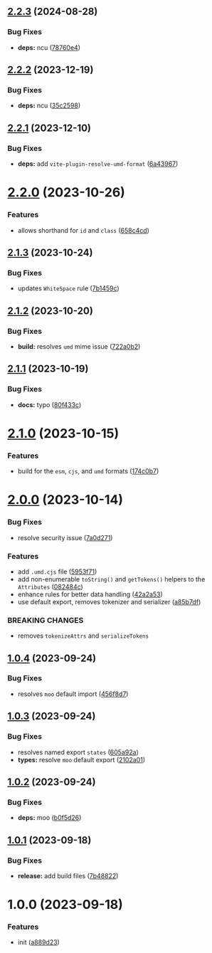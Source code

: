 ## [2.2.3](https://github.com/bent10/attributes-parser/compare/v2.2.2...v2.2.3) (2024-08-28)


### Bug Fixes

* **deps:** ncu ([78760e4](https://github.com/bent10/attributes-parser/commit/78760e422f68c81e5d7fe659c89b5e925f9e15cb))

## [2.2.2](https://github.com/bent10/attributes-parser/compare/v2.2.1...v2.2.2) (2023-12-19)


### Bug Fixes

* **deps:** ncu ([35c2598](https://github.com/bent10/attributes-parser/commit/35c259897ff70e2484ae91221fcff244bbbd08a5))

## [2.2.1](https://github.com/bent10/attributes-parser/compare/v2.2.0...v2.2.1) (2023-12-10)


### Bug Fixes

* **deps:** add `vite-plugin-resolve-umd-format` ([6a43967](https://github.com/bent10/attributes-parser/commit/6a439670490e4367daed1badc96cbe25bfcd7e3b))

# [2.2.0](https://github.com/bent10/attributes-parser/compare/v2.1.3...v2.2.0) (2023-10-26)


### Features

* allows shorthand for `id` and `class` ([658c4cd](https://github.com/bent10/attributes-parser/commit/658c4cd3d2f5c4de346bc5e05b8dbb87427cdda2))

## [2.1.3](https://github.com/bent10/attributes-parser/compare/v2.1.2...v2.1.3) (2023-10-24)


### Bug Fixes

* updates `WhiteSpace` rule ([7b1459c](https://github.com/bent10/attributes-parser/commit/7b1459cde5166271ff87e2bbdff60b981d7dfca0))

## [2.1.2](https://github.com/bent10/attributes-parser/compare/v2.1.1...v2.1.2) (2023-10-20)


### Bug Fixes

* **build:** resolves `umd` mime issue ([722a0b2](https://github.com/bent10/attributes-parser/commit/722a0b2d5b8a2009228a452b40fb0accb96d9b89))

## [2.1.1](https://github.com/bent10/attributes-parser/compare/v2.1.0...v2.1.1) (2023-10-19)


### Bug Fixes

* **docs:** typo ([80f433c](https://github.com/bent10/attributes-parser/commit/80f433c3f27de9f996f3bef3c79953b4899b183a))

# [2.1.0](https://github.com/bent10/attributes-parser/compare/v2.0.0...v2.1.0) (2023-10-15)


### Features

* build for the `esm`, `cjs`, and `umd` formats ([174c0b7](https://github.com/bent10/attributes-parser/commit/174c0b70fe87d9fc79bd79ce594ef0ecb7276af0))

# [2.0.0](https://github.com/bent10/attributes-parser/compare/v1.0.4...v2.0.0) (2023-10-14)


### Bug Fixes

* resolve security issue ([7a0d271](https://github.com/bent10/attributes-parser/commit/7a0d271be66f9b430827569265d8ddbf3238fcb7))


### Features

* add `.umd.cjs` file ([5953f71](https://github.com/bent10/attributes-parser/commit/5953f719e602be68b8fcfede7fce46dc9d723da6))
* add non-enumerable `toString()` and `getTokens()` helpers to the `Attributes` ([082484c](https://github.com/bent10/attributes-parser/commit/082484cefceb1f60a8468efa856152145a620d9c))
* enhance rules for better data handling ([42a2a53](https://github.com/bent10/attributes-parser/commit/42a2a5392ae8b3756ce2e38baa2c358f07514a1b))
* use default export, removes tokenizer and serializer ([a85b7df](https://github.com/bent10/attributes-parser/commit/a85b7df0438dfb3813b1d1a069fa4742fdc4dd7d))


### BREAKING CHANGES

* removes `tokenizeAttrs` and `serializeTokens`

## [1.0.4](https://github.com/bent10/attributes-parser/compare/v1.0.3...v1.0.4) (2023-09-24)


### Bug Fixes

* resolves `moo` default import ([456f8d7](https://github.com/bent10/attributes-parser/commit/456f8d7b2d12fcb304948093131976d100d490a7))

## [1.0.3](https://github.com/bent10/attributes-parser/compare/v1.0.2...v1.0.3) (2023-09-24)


### Bug Fixes

* resolves named export `states` ([605a92a](https://github.com/bent10/attributes-parser/commit/605a92a2db1464bf3ac6fd0725282e43fad23595))
* **types:** resolve `moo` default export ([2102a01](https://github.com/bent10/attributes-parser/commit/2102a01374f3df9d523aea32587dcd69ee44cd24))

## [1.0.2](https://github.com/bent10/attributes-parser/compare/v1.0.1...v1.0.2) (2023-09-24)


### Bug Fixes

* **deps:** moo ([b0f5d26](https://github.com/bent10/attributes-parser/commit/b0f5d26942b944323746907512341339df6fe0fc))

## [1.0.1](https://github.com/bent10/attributes-parser/compare/v1.0.0...v1.0.1) (2023-09-18)


### Bug Fixes

* **release:** add build files ([7b48822](https://github.com/bent10/attributes-parser/commit/7b4882227acc0f1092a2d8003a87f428e7f78784))

# 1.0.0 (2023-09-18)


### Features

* init ([a889d23](https://github.com/bent10/attributes-parser/commit/a889d231230273c43d41d764d35ddbf176db837f))
